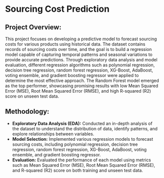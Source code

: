 # Sourcing Cost Prediction

## Project Overview:
This project focuses on developing a predictive model to forecast sourcing costs for various products using historical data. The dataset contains records of sourcing costs over time, and the goal is to build a regression model capable of capturing temporal patterns and seasonal variations to provide accurate predictions. Through exploratory data analysis and model evaluation, different regression algorithms such as polynomial regression, decision tree regression, random forest regression, XG-Boost, AdaBoost, voting ensemble, and gradient boosting regressor were applied to determine the most effective approach. The Random Forest model emerged as the top performer, showcasing promising results with low Mean Squared Error (MSE), Root Mean Squared Error (RMSE), and high R-squared (R2) score on unseen test data.

## Methodology:
- **Exploratory Data Analysis (EDA):** Conducted an in-depth analysis of the dataset to understand the distribution of data, identify patterns, and explore relationships between variables.
- **Model Selection:** Implemented various regression models to forecast sourcing costs, including polynomial regression, decision tree regression, random forest regression, XG-Boost, AdaBoost, voting ensemble, and gradient boosting regressor.
- **Evaluation:** Evaluated the performance of each model using metrics such as Mean Squared Error (MSE), Root Mean Squared Error (RMSE), and R-squared (R2) score on both training and unseen test data.
